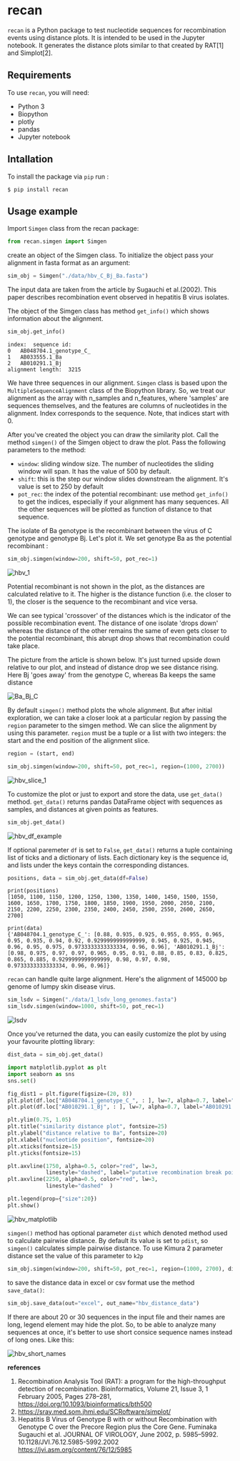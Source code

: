 # recan
`recan` is a Python package to test nucleotide sequences for recombination events using distance plots. It is intended to be used in the Jupyter notebook. It generates the distance plots similar to that created by RAT[1] and Simplot[2]. 

## Requirements
To use `recan`, you will need:
- Python 3
- Biopython
- plotly 
- pandas
- Jupyter notebook

## Intallation
To install the package via `pip` run :

`
$ pip install recan
`

## Usage example

Import `Simgen` class from the recan package:
```python
from recan.simgen import Simgen
```

create an object of the Simgen class. To initialize the object pass your alignment in fasta format as an argument:
```python
sim_obj = Simgen("./data/hbv_C_Bj_Ba.fasta")
```
The input data are taken from the article by Sugauchi et al.(2002). This paper describes recombination event observed in hepatitis B virus isolates.

The object of the Simgen class has method `get_info()` which shows information about the alignment. 
```python
sim_obj.get_info()
```
```
index:	sequence id:
0	AB048704.1_genotype_C_
1	AB033555.1_Ba
2	AB010291.1_Bj
alignment length:  3215
```


We have three sequences in our alignment. `Simgen` class is based upon the `MultipleSequenceAlignment` class of the Biopython library.  So, we treat our alignment as the array with n_samples and n_features, where 'samples' are sequences themselves, and the features are columns of nucleotides in the alignment. Index corresponds to the sequence. Note, that indices start with 0.


After you've created the object you can draw the similarity plot. 
Call the method `simgen()` of the Simgen object to draw the plot. Pass the following parameters to the method:
- `window`: sliding window size. The number of nucleotides the sliding window will span. It has the value of 500 by default.
- `shift`: this is the step our window slides downstream the alignment. It's value is set to 250 by default
- `pot_rec`: the index of the potential recombinant: use method `get_info()` to get the indices, especially if your alignment has many sequences. All the other sequences will be plotted as function of distance to that sequence.

The isolate of Ba genotype is the recombinant between the virus of C genotype and genotype Bj. Let's plot it. We set genotype Ba as the potential recombinant : 

```python
sim_obj.simgen(window=200, shift=50, pot_rec=1)
```

![hbv_1](data/hbv_1.png)


Potential recombinant is not shown in the plot, as the distances are calculated relative to it. The higher is the distance function (i.e. the closer to 1), the closer is the sequence to the recombinant and vice versa. 

We can see typical 'crossover' of the distances which is the indicator of the possible recombination event. The distance of one isolate 'drops down' whereas the distance of the other remains the same of even gets closer to the potential recombinant, this abrupt drop shows that recombination could take place.

The picture from the article is shown below. It's just turned upside down relative to our plot, and instead of distance drop we see distance rising. Here Bj 'goes away' from the genotype C, whereas Ba keeps the same distance

![Ba_Bj_C](data/hbv_C_Bj_Ba.jpg)


By default `simgen()` method plots the whole alignment. But after initial exploration, we can take a closer look at a particular region by passing the `region` parameter to the simgen method. We can slice the alignment by using this parameter. `region` must be a tuple or a list with two integers: the start and the end position of the alignment slice.
```python
region = (start, end)
```

```python
sim_obj.simgen(window=200, shift=50, pot_rec=1, region=(1000, 2700))
```

![hbv_slice_1](data/hbv_slice_1.png)


To customize the plot or just to export and store the data, use `get_data()` method. `get_data()` returns pandas DataFrame object with sequences as samples, and distances at given points as features. 

```python
sim_obj.get_data()
```
![hbv_df_example](data/hbv_df_example.png)

If optional paremeter `df` is set to `False`, `get_data()` returns a tuple containing list of ticks and a dictionary of lists. Each dictionary key is the sequence id, and lists under the keys contain the corresponding distances.

```python
positions, data = sim_obj.get_data(df=False)
```
```
print(positions)
[1050, 1100, 1150, 1200, 1250, 1300, 1350, 1400, 1450, 1500, 1550, 1600, 1650, 1700, 1750, 1800, 1850, 1900, 1950, 2000, 2050, 2100, 2150, 2200, 2250, 2300, 2350, 2400, 2450, 2500, 2550, 2600, 2650, 2700]

print(data)
{'AB048704.1_genotype_C_': [0.88, 0.935, 0.925, 0.955, 0.955, 0.965, 0.95, 0.935, 0.94, 0.92, 0.9299999999999999, 0.945, 0.925, 0.945, 0.96, 0.95, 0.975, 0.9733333333333334, 0.96, 0.96], 'AB010291.1_Bj': [0.98, 0.975, 0.97, 0.97, 0.965, 0.95, 0.91, 0.88, 0.85, 0.83, 0.825, 0.865, 0.885, 0.9299999999999999, 0.98, 0.97, 0.98, 0.9733333333333334, 0.96, 0.96]}
```

`recan` can handle quite large alignment. Here's the alignment of 145000 bp genome of lumpy skin disease virus.
```python
sim_lsdv = Simgen("./data/1_lsdv_long_genomes.fasta")
sim_lsdv.simgen(window=1000, shift=50, pot_rec=1)
```
![lsdv](data/lsdv.png)



Once you've returned the data, you can easily customize the plot by using your favourite plotting library:

```python
dist_data = sim_obj.get_data()

import matplotlib.pyplot as plt
import seaborn as sns
sns.set()

fig_dist1 = plt.figure(figsize=(20, 8))
plt.plot(df.loc["AB048704.1_genotype_C_", : ], lw=7, alpha=0.7, label="AB048704.1_genotype_C_")
plt.plot(df.loc["AB010291.1_Bj", : ], lw=7, alpha=0.7, label="AB010291.1_Bj")

plt.ylim(0.75, 1.05)
plt.title("similarity distance plot", fontsize=25)
plt.ylabel("distance relative to Ba", fontsize=20)
plt.xlabel("nucleotide position", fontsize=20)
plt.xticks(fontsize=15) 
plt.yticks(fontsize=15)

plt.axvline(1750, alpha=0.5, color="red", lw=3,
            linestyle="dashed", label="putative recombination break points")
plt.axvline(2250, alpha=0.5, color="red", lw=3,
            linestyle="dashed"  )

plt.legend(prop={"size":20})
plt.show()
```

![hbv_matplotlib](data/hbv_matplotlib.png)


`simgen()` method has optional parameter `dist` which denoted method used to calculate pairwise distance. By default its value is set to `pdist`, so `simgen()` calculates simple pairwise distance. To use Kimura 2 parameter distance set the value of this parameter to `k2p`


```python
sim_obj.simgen(window=200, shift=50, pot_rec=1, region=(1000, 2700), dist='k2p')
```

to save the distance data in excel or csv format use the method `save_data()`:
```python
sim_obj.save_data(out="excel", out_name="hbv_distance_data")
```
If there are about 20 or 30 sequences in the input file and their names are long, legend element may hide the plot. So, to be able to analyze many sequences at once, it's better to use short consice sequence names instead of long ones. Like this:

![hbv_short_names](data/short_names.png)

**references**

1. Recombination Analysis Tool (RAT): a program for the high-throughput detection of recombination. Bioinformatics, Volume 21, Issue 3, 1 February 2005, Pages 278–281, https://doi.org/10.1093/bioinformatics/bth500
2. https://sray.med.som.jhmi.edu/SCRoftware/simplot/ 
3.  Hepatitis B Virus of Genotype B with or without Recombination with Genotype C over the Precore Region plus the Core Gene. Fuminaka Sugauchi et al. JOURNAL OF VIROLOGY, June 2002, p. 5985–5992. 10.1128/JVI.76.12.5985-5992.2002 https://jvi.asm.org/content/76/12/5985 
